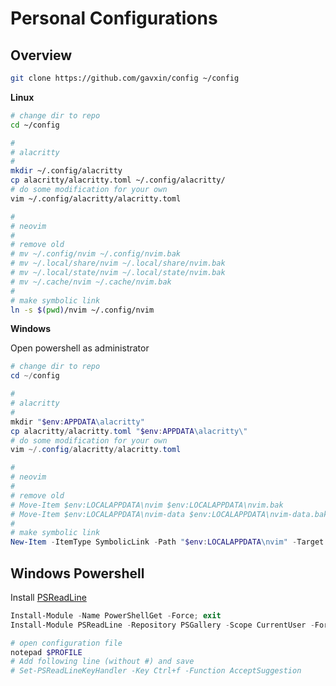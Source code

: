 # Personal Configurations

## Overview

```bash
git clone https://github.com/gavxin/config ~/config
```

**Linux**

```bash
# change dir to repo
cd ~/config

#
# alacritty
#
mkdir ~/.config/alacritty
cp alacritty/alacritty.toml ~/.config/alacritty/
# do some modification for your own
vim ~/.config/alacritty/alacritty.toml

#
# neovim
#
# remove old
# mv ~/.config/nvim ~/.config/nvim.bak
# mv ~/.local/share/nvim ~/.local/share/nvim.bak
# mv ~/.local/state/nvim ~/.local/state/nvim.bak
# mv ~/.cache/nvim ~/.cache/nvim.bak
#
# make symbolic link
ln -s $(pwd)/nvim ~/.config/nvim
```

**Windows**

Open powershell as administrator

```powershell
# change dir to repo
cd ~/config

#
# alacritty
#
mkdir "$env:APPDATA\alacritty"
cp alacritty/alacritty.toml "$env:APPDATA\alacritty\"
# do some modification for your own
vim ~/.config/alacritty/alacritty.toml

#
# neovim
#
# remove old
# Move-Item $env:LOCALAPPDATA\nvim $env:LOCALAPPDATA\nvim.bak
# Move-Item $env:LOCALAPPDATA\nvim-data $env:LOCALAPPDATA\nvim-data.bak
#
# make symbolic link
New-Item -ItemType SymbolicLink -Path "$env:LOCALAPPDATA\nvim" -Target .\nvim
```

## Windows Powershell

Install [PSReadLine](https://github.com/PowerShell/PSReadLine)

```powershell
Install-Module -Name PowerShellGet -Force; exit
Install-Module PSReadLine -Repository PSGallery -Scope CurrentUser -Force

# open configuration file
notepad $PROFILE
# Add following line (without #) and save
# Set-PSReadLineKeyHandler -Key Ctrl+f -Function AcceptSuggestion
```
